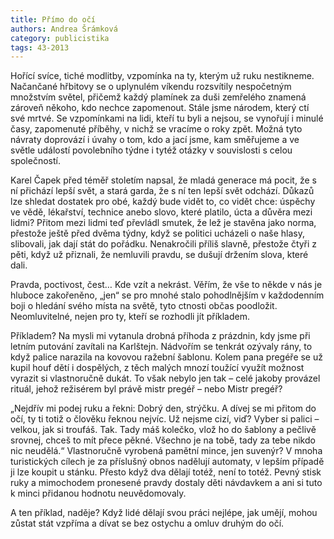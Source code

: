 ```yaml
---
title: Přímo do očí
authors: Andrea Šrámková
category: publicistika
tags: 43-2013
---
```


Hořící svíce, tiché modlitby, vzpomínka na ty, kterým už ruku nestikneme. Načančané hřbitovy se o uplynulém víkendu rozsvítily nespočetným množstvím světel, přičemž každý plamínek za duši zemřelého znamená zároveň někoho, kdo nechce zapomenout. Stále jsme národem, který ctí své mrtvé. Se vzpomínkami na lidi, kteří tu byli a nejsou, se vynořují i minulé časy, zapomenuté příběhy, v nichž se vracíme o roky zpět. Možná tyto návraty doprovází i úvahy o tom, kdo a jací jsme, kam směřujeme a ve světle událostí povolebního týdne i tytéž otázky v souvislosti s celou společností.

Karel Čapek před téměř stoletím napsal, že mladá generace má pocit, že s ní přichází lepší svět, a stará garda, že s ní ten lepší svět odchází. Důkazů lze shledat dostatek pro obé, každý bude vidět to, co vidět chce: úspěchy ve vědě, lékařství, technice anebo slovo, které platilo, úcta a důvěra mezi lidmi? Přitom mezi lidmi teď převládl smutek, že lež je stavěna jako norma, přestože ještě před dvěma týdny, když se politici ucházeli o naše hlasy, slibovali, jak dají stát do pořádku. Nenakročili příliš slavně, přestože čtyři z pěti, když už přiznali, že nemluvili pravdu, se dušují držením slova, které dali.

Pravda, poctivost, čest… Kde vzít a nekrást. Věřím, že vše to někde v nás je hluboce zakořeněno, „jen“ se pro mnohé stalo pohodlnějším v každodenním boji o hledání svého místa na světě, tyto ctnosti občas poodložit. Neomluvitelné, nejen pro ty, kteří se rozhodli jít příkladem.

Příkladem? Na mysli mi vytanula drobná příhoda z prázdnin, kdy jsme při letním putování zavítali na Karlštejn. Nádvořím se tenkrát ozývaly rány, to když palice narazila na kovovou ražební šablonu. Kolem pana pregéře se už kupil houf dětí i dospělých, z těch malých mnozí toužící využít možnost vyrazit si vlastnoručně dukát. To však nebylo jen tak – celé jakoby provázel rituál, jehož režisérem byl právě mistr pregéř – nebo Mistr pregéř?

„Nejdřív mi podej ruku a řekni: Dobrý den, strýčku. A dívej se mi přitom do očí, ty ti totiž o člověku řeknou nejvíc. Už nejsme cizí, viď? Vyber si palici – velkou, jak si troufáš. Tak. Tady máš kolečko, vlož ho do šablony a pečlivě srovnej, chceš to mít přece pěkné. Všechno je na tobě, tady za tebe nikdo nic neudělá.“ Vlastnoručně vyrobená pamětní mince, jen suvenýr? V mnoha turistických cílech je za příslušný obnos nadělují automaty, v lepším případě ji lze koupit u stánku. Přesto když dva dělají totéž, není to totéž. Pevný stisk ruky a mimochodem pronesené pravdy dostaly děti návdavkem a ani si tuto k minci přidanou hodnotu neuvědomovaly.

A ten příklad, naděje? Když lidé dělají svou práci nejlépe, jak umějí, mohou zůstat stát vzpříma a dívat se bez ostychu a omluv druhým do očí.
